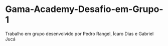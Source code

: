 # Gama-Academy-Desafio-em-Grupo-1
Trabalho em grupo desenvolvido por Pedro Rangel, Ícaro Dias e Gabriel Jucá
